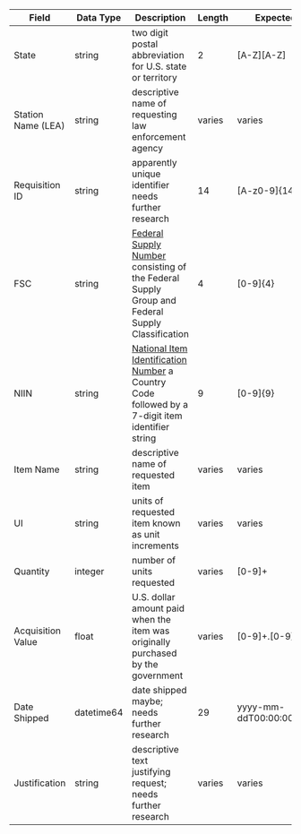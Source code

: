    
| Field | Data Type | Description | Length | Expected Pattern | null? |   
| ----- | ---- | ---- | ---- | ---- |---- |   
| State | string | two digit postal abbreviation for U.S. state or territory| 2 | \[A-Z\]\[A-Z\] | no |   
| Station Name (LEA) | string | descriptive name of requesting law enforcement agency | varies | varies | no |   
| Requisition ID | string | apparently unique identifier needs further research | 14 | [A-z0-9]{14} | no |   
| FSC | string | [Federal Supply Number](https://en.wikipedia.org/wiki/NATO_Stock_Number#Federal_Supply_Classification_Group_(FSCG)) consisting of the Federal Supply Group and Federal Supply Classification | 4 | \[0-9\]{4} | no |   
| NIIN | string | [National Item Identification Number](https://en.wikipedia.org/wiki/NATO_Stock_Number#National_Item_Identification_Number_(NIIN)) a Country Code followed by a 7-digit item identifier string | 9 | \[0-9\]{9} | no |   
| Item Name | string | descriptive name of requested item | varies | varies | no |   
| UI | string | units of requested item known as unit increments | varies | varies | no |   
| Quantity | integer | number of units requested | varies | [0-9]+ | no |   
| Acquisition Value | float | U.S. dollar amount paid when the item was originally purchased by the government | varies | [0-9]+.[0-9]{2} | no |   
| Date Shipped | datetime64 | date shipped maybe; needs further research | 29 | yyyy-mm-ddT00:00:00.000000000 | no |   
| Justification | string | descriptive text justifying request; needs further research | varies | varies | yes |   
